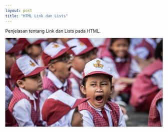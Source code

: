 ```yaml
---
layout: post
title: "HTML Link dan Lists"
---
```


Penjelasan tentang Link dan Lists pada HTML.

![html link dan lists](/assets/images/siswa.jpeg)